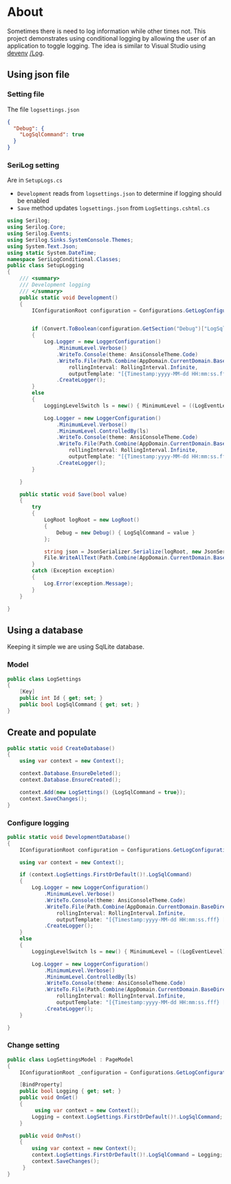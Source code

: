 ﻿# About

Sometimes there is need to log information while other times not. This project demonstrates using conditional logging by allowing the user of an application to toggle logging. The idea is similar to Visual Studio using [devenv](https://learn.microsoft.com/en-us/visualstudio/ide/reference/devenv-command-line-switches?view=vs-2022) [/Log](https://learn.microsoft.com/en-us/visualstudio/ide/reference/log-devenv-exe?view=vs-2022).


## Using json file

### Setting file

The file `logsettings.json`

```json
{
  "Debug": {
    "LogSqlCommand": true
  }
}
```

### SeriLog setting 

Are in `SetupLogs.cs`

- `Development` reads from `logsettings.json` to determine if logging should be enabled
- `Save` method updates `logsettings.json` from `LogSettings.cshtml.cs`

```csharp
using Serilog;
using Serilog.Core;
using Serilog.Events;
using Serilog.Sinks.SystemConsole.Themes;
using System.Text.Json;
using static System.DateTime;
namespace SeriLogConditional.Classes;
public class SetupLogging
{
    /// <summary>
    /// Development logging
    /// </summary>
    public static void Development()
    {
        IConfigurationRoot configuration = Configurations.GetLogConfigurationRoot();


        if (Convert.ToBoolean(configuration.GetSection("Debug")["LogSqlCommand"]))
        {
            Log.Logger = new LoggerConfiguration()
                .MinimumLevel.Verbose()
                .WriteTo.Console(theme: AnsiConsoleTheme.Code)
                .WriteTo.File(Path.Combine(AppDomain.CurrentDomain.BaseDirectory, "LogFiles", $"{Now.Year}-{Now.Month}-{Now.Day}", "Log.txt"),
                    rollingInterval: RollingInterval.Infinite,
                    outputTemplate: "[{Timestamp:yyyy-MM-dd HH:mm:ss.fff} [{Level}] {Message}{NewLine}{Exception}")
                .CreateLogger();
        }
        else
        {
            LoggingLevelSwitch ls = new() { MinimumLevel = ((LogEventLevel)1 + (int)LogEventLevel.Fatal) };

            Log.Logger = new LoggerConfiguration()
                .MinimumLevel.Verbose()
                .MinimumLevel.ControlledBy(ls)
                .WriteTo.Console(theme: AnsiConsoleTheme.Code)
                .WriteTo.File(Path.Combine(AppDomain.CurrentDomain.BaseDirectory, "LogFiles", $"{Now.Year}-{Now.Month}-{Now.Day}", "Log.txt"),
                    rollingInterval: RollingInterval.Infinite,
                    outputTemplate: "[{Timestamp:yyyy-MM-dd HH:mm:ss.fff} [{Level}] {Message}{NewLine}{Exception}")
                .CreateLogger();
        }

    }

    public static void Save(bool value)
    {
        try
        {
            LogRoot logRoot = new LogRoot()
            {
                Debug = new Debug() { LogSqlCommand = value }
            };

            string json = JsonSerializer.Serialize(logRoot, new JsonSerializerOptions { WriteIndented = true });
            File.WriteAllText(Path.Combine(AppDomain.CurrentDomain.BaseDirectory, "logsettings.json"), json);
        }
        catch (Exception exception)
        {
            Log.Error(exception.Message);
        }
    }

}
```

## Using a database

Keeping it simple we are using SqlLite database.


### Model

```csharp
public class LogSettings
{
    [Key]
    public int Id { get; set; }
    public bool LogSqlCommand { get; set; }
}
```

## Create and populate

```csharp
public static void CreateDatabase()
{
    using var context = new Context();

    context.Database.EnsureDeleted();
    context.Database.EnsureCreated();

    context.Add(new LogSettings() {LogSqlCommand = true});
    context.SaveChanges();
}
```

### Configure logging

```csharp
public static void DevelopmentDatabase()
{
    IConfigurationRoot configuration = Configurations.GetLogConfigurationRoot();

    using var context = new Context();

    if (context.LogSettings.FirstOrDefault()!.LogSqlCommand)
    {
        Log.Logger = new LoggerConfiguration()
            .MinimumLevel.Verbose()
            .WriteTo.Console(theme: AnsiConsoleTheme.Code)
            .WriteTo.File(Path.Combine(AppDomain.CurrentDomain.BaseDirectory, "LogFiles", $"{Now.Year}-{Now.Month}-{Now.Day}", "Log.txt"),
                rollingInterval: RollingInterval.Infinite,
                outputTemplate: "[{Timestamp:yyyy-MM-dd HH:mm:ss.fff} [{Level}] {Message}{NewLine}{Exception}")
            .CreateLogger();
    }
    else
    {
        LoggingLevelSwitch ls = new() { MinimumLevel = ((LogEventLevel)1 + (int)LogEventLevel.Fatal) };

        Log.Logger = new LoggerConfiguration()
            .MinimumLevel.Verbose()
            .MinimumLevel.ControlledBy(ls)
            .WriteTo.Console(theme: AnsiConsoleTheme.Code)
            .WriteTo.File(Path.Combine(AppDomain.CurrentDomain.BaseDirectory, "LogFiles", $"{Now.Year}-{Now.Month}-{Now.Day}", "Log.txt"),
                rollingInterval: RollingInterval.Infinite,
                outputTemplate: "[{Timestamp:yyyy-MM-dd HH:mm:ss.fff} [{Level}] {Message}{NewLine}{Exception}")
            .CreateLogger();
    }

}
```

### Change setting

```csharp
public class LogSettingsModel : PageModel
{
    IConfigurationRoot _configuration = Configurations.GetLogConfigurationRoot();

    [BindProperty]
    public bool Logging { get; set; }
    public void OnGet()
    {
         using var context = new Context();
        Logging = context.LogSettings.FirstOrDefault()!.LogSqlCommand;
    }

    public void OnPost()
    {
        using var context = new Context();
        context.LogSettings.FirstOrDefault()!.LogSqlCommand = Logging;
        context.SaveChanges();
     }
}
```